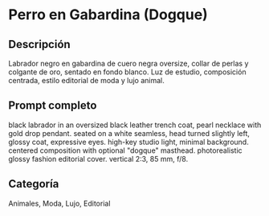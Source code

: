 # Perro en Gabardina (Dogque)

## Descripción
Labrador negro en gabardina de cuero negra oversize, collar de perlas y colgante de oro, sentado en fondo blanco. Luz de estudio, composición centrada, estilo editorial de moda y lujo animal.

## Prompt completo
black labrador in an oversized black leather trench coat, pearl necklace with gold drop pendant. seated on a white seamless, head turned slightly left, glossy coat, expressive eyes. high-key studio light, minimal background. centered composition with optional "dogque" masthead. photorealistic glossy fashion editorial cover. vertical 2:3, 85 mm, f/8.

## Categoría
Animales, Moda, Lujo, Editorial
